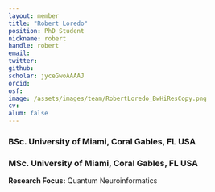 ```yaml
---
layout: member
title: "Robert Loredo"
position: PhD Student
nickname: robert
handle: robert
email: 
twitter: 
github: 
scholar: jyceGwoAAAAJ
orcid: 
osf: 
image: /assets/images/team/RobertLoredo_BwHiResCopy.png
cv: 
alum: false
---
```


### BSc. University of Miami, Coral Gables, FL USA
### MSc. University of Miami, Coral Gables, FL USA

__Research Focus:__ Quantum Neuroinformatics